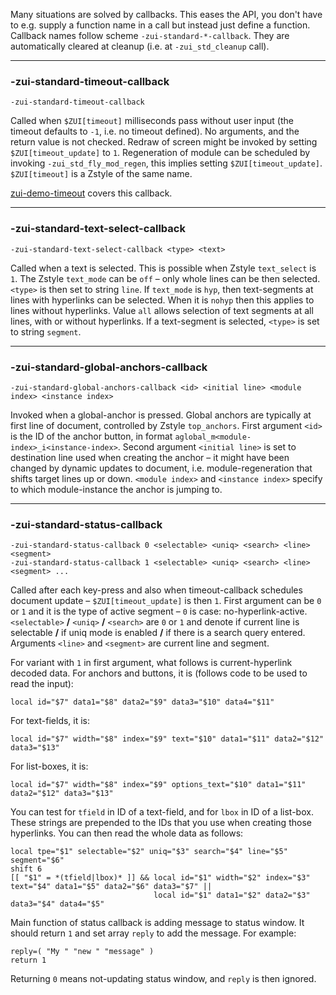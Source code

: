 Many situations are solved by callbacks. This eases the API, you don't have to e.g. supply a
function name in a call but instead just define a function. Callback names follow scheme
`-zui-standard-*-callback`. They are automatically cleared at cleanup (i.e. at `-zui_std_cleanup`
call).

---

### -zui-standard-timeout-callback
```Cirru
-zui-standard-timeout-callback
```

Called when `$ZUI[timeout]` milliseconds pass without user input (the timeout defaults to `-1`, i.e.
no timeout defined). No arguments, and the return value is not checked. Redraw of screen might be
invoked by setting `$ZUI[timeout_update]` to `1`. Regeneration of module can be scheduled by
invoking `-zui_std_fly_mod_regen`, this implies setting `$ZUI[timeout_update]`. `$ZUI[timeout]` is a
Zstyle of the same name.

[zui-demo-timeout](https://github.com/zdharma/zui/blob/master/demos/zui-demo-timeout) covers this
callback.

---

### -zui-standard-text-select-callback
```Cirru
-zui-standard-text-select-callback <type> <text>
```

Called when a text is selected. This is possible when Zstyle `text_select` is `1`. The Zstyle
`text_mode` can be `off` – only whole lines can be then selected. `<type>` is then set to string
`line`. If `text_mode` is `hyp`, then text-segments at lines with hyperlinks can be selected. When
it is `nohyp` then this applies to lines without hyperlinks. Value `all` allows selection of text
segments at all lines, with or without hyperlinks. If a text-segment is selected, `<type>` is set to
string `segment`.

---

### -zui-standard-global-anchors-callback
```Cirru
-zui-standard-global-anchors-callback <id> <initial line> <module index> <instance index>
```

Invoked when a global-anchor is pressed. Global anchors are typically at first line of document,
controlled by Zstyle `top_anchors`. First argument `<id>` is the ID of the anchor button, in format
`aglobal_m<module-index>_i<instance-index>`. Second argument `<initial line>` is set to destination
line used when creating the anchor – it might have been changed by dynamic updates to document, i.e.
module-regeneration that shifts target lines up or down. `<module index>` and `<instance index>`
specify to which module-instance the anchor is jumping to.

---

### -zui-standard-status-callback
```Cirru
-zui-standard-status-callback 0 <selectable> <uniq> <search> <line> <segment>
-zui-standard-status-callback 1 <selectable> <uniq> <search> <line> <segment> ...
```

Called after each key-press and also when timeout-callback schedules document update – `$ZUI[timeout_update]`
is then `1`. First argument can be `0` or `1` and it is the type of active segment – `0` is case:
no-hyperlink-active.  `<selectable>` **/** `<uniq>` **/** `<search>` are `0` or `1` and denote if current line
is selectable **/** if uniq mode is enabled **/** if there is a search query entered. Arguments `<line>` and
`<segment>` are current line and segment.

For variant with `1` in first argument, what follows is current-hyperlink decoded data. For anchors and
buttons, it is (follows code to be used to read the input):

```Cirru
local id="$7" data1="$8" data2="$9" data3="$10" data4="$11"
```

For text-fields, it is:

```Cirru
local id="$7" width="$8" index="$9" text="$10" data1="$11" data2="$12" data3="$13"
```

For list-boxes, it is:

```Cirru
local id="$7" width="$8" index="$9" options_text="$10" data1="$11" data2="$12" data3="$13"
```

You can test for `tfield` in ID of a text-field, and for `lbox` in ID of a list-box. These strings are
prepended to the IDs that you use when creating those hyperlinks. You can then read the whole data as follows:

```Cirru
local tpe="$1" selectable="$2" uniq="$3" search="$4" line="$5" segment="$6"
shift 6
[[ "$1" = *(tfield|lbox)* ]] && local id="$1" width="$2" index="$3" text="$4" data1="$5" data2="$6" data3="$7" ||
                                local id="$1" data1="$2" data2="$3" data3="$4" data4="$5"
```

Main function of status callback is adding message to status window. It should return `1` and set array
`reply` to add the message. For example:

```Cirru
reply=( "My " "new " "message" )
return 1
```

Returning `0` means not-updating status window, and `reply` is then ignored.
